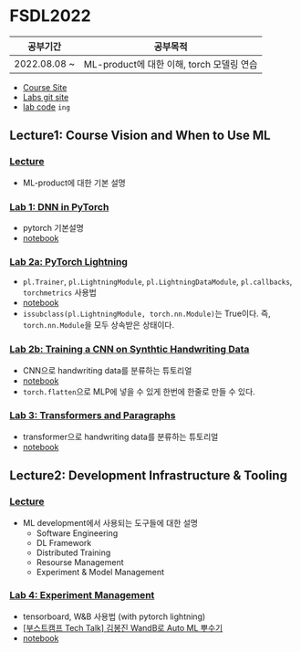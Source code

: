 # FSDL2022

|   공부기간   |                 공부목적                  |
| :----------: | :---------------------------------------: |
| 2022.08.08 ~ | ML-product에 대한 이해, torch 모델링 연습 |

- [Course Site](https://fullstackdeeplearning.com/course/2022/)
- [Labs git site](https://github.com/full-stack-deep-learning/fsdl-text-recognizer-2022-labs)
- [lab code]() `ing`

## Lecture1: Course Vision and When to Use ML

### [Lecture](https://fullstackdeeplearning.com/course/2022/lecture-1-course-vision-and-when-to-use-ml/)

- ML-product에 대한 기본 설명

### [Lab 1: DNN in PyTorch](https://fullstackdeeplearning.com/course/2022/labs-1-3-cnns-transformers-pytorch-lightning/)

- pytorch 기본설명
- [notebook](./lab01/lab01_pytorch.ipynb)

### [Lab 2a: PyTorch Lightning](https://fullstackdeeplearning.com/course/2022/labs-1-3-cnns-transformers-pytorch-lightning/)

- `pl.Trainer`, `pl.LightningModule`, `pl.LightningDataModule`, `pl.callbacks`, `torchmetrics` 사용법
- [notebook](./lab02/lab02a_lightning.ipynb)
- `issubclass(pl.LightningModule, torch.nn.Module)`는 True이다. 즉, `torch.nn.Module`을 모두 상속받은 상태이다.

### [Lab 2b: Training a CNN on Synthtic Handwriting Data](https://fullstackdeeplearning.com/course/2022/labs-1-3-cnns-transformers-pytorch-lightning/)

- CNN으로 handwriting data를 분류하는 튜토리얼
- [notebook](./lab02/lab02b_cnn.ipynb)
- `torch.flatten`으로 MLP에 넣을 수 있게 한번에 한줄로 만들 수 있다.

### [Lab 3: Transformers and Paragraphs](https://fullstackdeeplearning.com/course/2022/labs-1-3-cnns-transformers-pytorch-lightning/)

- transformer으로 handwriting data를 분류하는 튜토리얼
- [notebook](./lab03/lab03_transformers.ipynb)

## Lecture2: Development Infrastructure & Tooling

### [Lecture](https://fullstackdeeplearning.com/course/2022/lecture-2-development-infrastructure-and-tooling/)

- ML development에서 사용되는 도구들에 대한 설명
  - Software Engineering
  - DL Framework
  - Distributed Training
  - Resourse Management
  - Experiment & Model Management

### [Lab 4: Experiment Management](https://fullstackdeeplearning.com/course/2022/lab-4-experiment-management/)

- tensorboard, W&B 사용법 (with pytorch lightning)
- [[부스트캠프 Tech Talk] 김봉진 WandB로 Auto ML 뿌수기](https://www.slideshare.net/BoostCamp1/tech-talk-wandb-auto-ml)
- [notebook](./lab04/lab04_experiments.ipynb)
